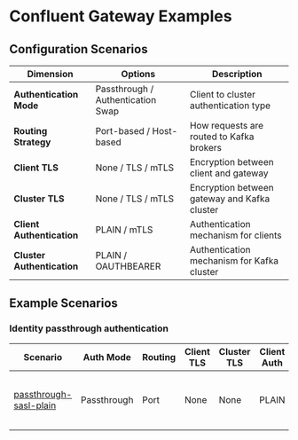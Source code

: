 # Confluent Gateway Examples

## Configuration Scenarios

| Dimension                  | Options                           | Description                                  |
|----------------------------|-----------------------------------|----------------------------------------------|
| **Authentication Mode**    | Passthrough / Authentication Swap | Client to cluster authentication type        |
| **Routing Strategy**       | Port-based / Host-based           | How requests are routed to Kafka brokers     |
| **Client TLS**             | None / TLS / mTLS                 | Encryption between client and gateway        |
| **Cluster TLS**            | None / TLS / mTLS                 | Encryption between gateway and Kafka cluster |
| **Client Authentication**  | PLAIN / mTLS                      | Authentication mechanism for clients         |
| **Cluster Authentication** | PLAIN / OAUTHBEARER               | Authentication mechanism for Kafka cluster   |

## Example Scenarios

### Identity passthrough authentication

| Scenario                                    | Auth Mode | Routing | Client TLS | Cluster TLS | Client Auth | Cluster Auth | Description |
|---------------------------------------------| --- | --- | --- | --- | --- | --- | --- |
| [passthrough-sasl-plain](./basic-plaintext) | Passthrough | Port | None | None | PLAIN | PLAIN | Simple plaintext setup with basic authentication |
